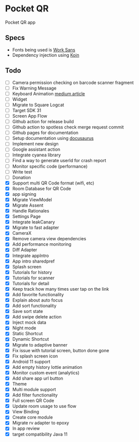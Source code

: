 # Pocket QR

Pocket QR app

## Specs
* Fonts being used is [Work Sans](https://fonts.google.com/specimen/Work+Sans)
* Dependency injection using [Koin](https://insert-koin.io/)

## Todo

- [ ] Camera permission checking on barcode scanner fragment
- [ ] Fix Warning Message
- [ ] Keyboard Animation [medium article](https://medium.com/androiddevelopers/animating-your-keyboard-fb776a8fb66d)
- [ ] Widget
- [ ] Migrate to Square Logcat
- [ ] Target SDK 31
- [ ] Screen App Flow
- [ ] Github action for release build
- [ ] Github action to spotless check merge request commit
- [ ] Github pages for documentation
- [ ] Setup documentation using [docusaurus](https://v2.docusaurus.io/docs/)
- [ ] Implement new design
- [ ] Google assistant action
- [ ] Integrate cyanea library
- [ ] Find a way to generate userId for crash report
- [ ] Monitor specific code (performance)
- [ ] Write test
- [ ] Donation
- [x] Support multi QR Code format (wifi, etc)
- [x] Room Database for QR Code
- [x] app signing
- [x] Migrate ViewModel
- [x] Migrate Assent
- [x] Handle Rationales
- [x] Settings Page
- [x] Integrate leakCanary
- [x] Migrate to fast adapter
- [x] CameraX
- [x] Remove camera view dependencies
- [x] Add performance monitoring
- [x] Diff Adapter
- [x] Integrate appIntro
- [x] App intro sharedpref
- [x] Splash screen
- [x] Tutorials for history
- [x] Tutorials for scanner
- [x] Tutorials for detail
- [x] Keep track how many times user tap on the link
- [x] Add favorite functionality
- [x] Explain about auto focus
- [x] Add sort functionality
- [x] Save sort state
- [x] Add swipe delete action
- [x] Inject mock data
- [x] Night mode
- [x] Static Shortcut
- [x] Dynamic Shortcut
- [x] Migrate to adaptive banner
- [x] Fix issue with tutorial screen, button done gone
- [x] Fix splash screen icon
- [x] Android 11 support
- [x] Add empty history lottie animation
- [x] Monitor custom event (analytics)
- [x] Add share app url button
- [x] Theme
- [x] Multi module support
- [x] Add filter functionality
- [x] Full screen QR Code
- [x] Update room usage to use flow
- [x] View Binding
- [x] Create core module
- [x] Migrate rv adapter to epoxy
- [x] In app review
- [x] target compatibility Java 11 
